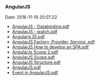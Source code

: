 <!--
title: AngularJS
date: 2016-11-19 20:07:22
tags:
- AngularJS
- Web
- SPA
-->
### AngularJS
Date: 2016-11-19 20:07:22
* [AngularJS - Databinding.pdf](https://github.com/zhuzhigao/PersonalMaterials/raw/master/AngularJS/AngularJS%20-%20Databinding.pdf)
* [AngularJS - watch.pdf](https://github.com/zhuzhigao/PersonalMaterials/raw/master/AngularJS/AngularJS%20-%20watch.pdf)
* [Angularjs DI.pdf](https://github.com/zhuzhigao/PersonalMaterials/raw/master/AngularJS/Angularjs%20DI.pdf)
* [AngularJS Factory, Provider, Service .pdf](https://github.com/zhuzhigao/PersonalMaterials/raw/master/AngularJS/AngularJS%20Factory,%20Provider,%20Service%20.pdf)
* [AngularJS How to develop an SPA.pdf](https://github.com/zhuzhigao/PersonalMaterials/raw/master/AngularJS/AngularJS%20How%20to%20develop%20an%20SPA.pdf)
* [AngularJs Scope 2.pdf](https://github.com/zhuzhigao/PersonalMaterials/raw/master/AngularJS/AngularJs%20Scope%202.pdf)
* [AngularJS Scope.pdf](https://github.com/zhuzhigao/PersonalMaterials/raw/master/AngularJS/AngularJS%20Scope.pdf)
* [AngularJS Structure.pdf](https://github.com/zhuzhigao/PersonalMaterials/raw/master/AngularJS/AngularJS%20Structure.pdf)
* [AngularJS.pdf](https://github.com/zhuzhigao/PersonalMaterials/raw/master/AngularJS/AngularJS.pdf)
* [Event in AngularJS.pdf](https://github.com/zhuzhigao/PersonalMaterials/raw/master/AngularJS/Event%20in%20AngularJS.pdf)
<!-- more -->
